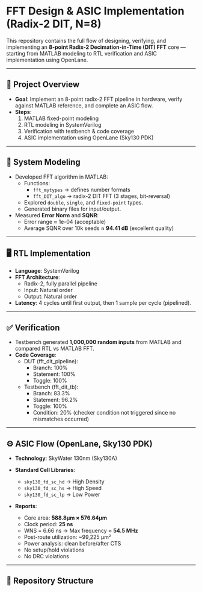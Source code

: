 # FFT Design & ASIC Implementation (Radix-2 DIT, N=8)

This repository contains the full flow of designing, verifying, and implementing an **8-point Radix-2 Decimation-in-Time (DIT) FFT** core — starting from MATLAB modeling to RTL verification and ASIC implementation using OpenLane.

---

## 📌 Project Overview
- **Goal**: Implement an 8-point radix-2 FFT pipeline in hardware, verify against MATLAB reference, and complete an ASIC flow.
- **Steps**:
  1. MATLAB fixed-point modeling  
  2. RTL modeling in SystemVerilog  
  3. Verification with testbench & code coverage  
  4. ASIC implementation using OpenLane (Sky130 PDK)

---

## 🔬 System Modeling
- Developed FFT algorithm in MATLAB:
  - Functions:
    - `fft_mytypes` → defines number formats  
    - `fft_DIT_algo` → radix-2 DIT FFT (3 stages, bit-reversal)  
  - Explored `double`, `single`, and `fixed-point` types.
  - Generated binary files for input/output.
- Measured **Error Norm** and **SQNR**:  
  - Error range ≈ 1e-04 (acceptable)  
  - Average SQNR over 10k seeds ≈ **94.41 dB** (excellent quality)

---

## 🖥️ RTL Implementation
- **Language**: SystemVerilog  
- **FFT Architecture**:  
  - Radix-2, fully parallel pipeline  
  - Input: Natural order  
  - Output: Natural order  
- **Latency**: 4 cycles until first output, then 1 sample per cycle (pipelined).  

---

## ✅ Verification
- Testbench generated **1,000,000 random inputs** from MATLAB and compared RTL vs MATLAB FFT.
- **Code Coverage**:
  - DUT (fft_dit_pipeline):
    - Branch: 100%  
    - Statement: 100%  
    - Toggle: 100%  
  - Testbench (fft_dit_tb):
    - Branch: 83.3%  
    - Statement: 96.2%  
    - Toggle: 100%  
    - Condition: 20% (checker condition not triggered since no mismatches occurred)

---

## ⚙️ ASIC Flow (OpenLane, Sky130 PDK)
- **Technology**: SkyWater 130nm (Sky130A)  
- **Standard Cell Libraries**:  
  - `sky130_fd_sc_hd` → High Density  
  - `sky130_fd_sc_hs` → High Speed  
  - `sky130_fd_sc_lp` → Low Power  

- **Reports**:
  - Core area: **588.8µm × 576.64µm**  
  - Clock period: **25 ns**  
  - WNS = 6.66 ns → Max frequency ≈ **54.5 MHz**  
  - Post-route utilization: ~99,225 µm²  
  - Power analysis: clean before/after CTS  
  - No setup/hold violations  
  - No DRC violations  

---

## 📂 Repository Structure
